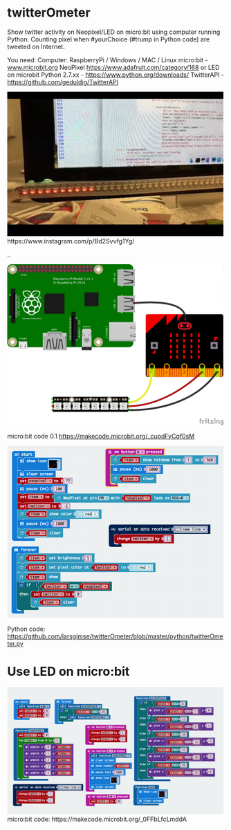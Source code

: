 # twitterOmeter
Show twitter activity on Neopixel/LED on micro:bit using computer running Python. Counting pixel when #yourChoice (#trump in Python code) are tweeted on Internet.

You need:
Computer: RaspberryPi / Windows / MAC / Linux
micro:bit - www.microbit.org
NeoPixel https://www.adafruit.com/category/168 or LED on microbit
Python 2.7.xx - https://www.python.org/downloads/
TwitterAPI - https://github.com/geduldig/TwitterAPI


<img src="https://github.com/larsgimse/twitterOmeter/blob/master/twitterOmeter.png" width=500>
https://www.instagram.com/p/Bd2Svvfg1Yg/

..

<img src="https://github.com/larsgimse/twitterOmeter/blob/master/twitterOmeter_bb.png" width=500>

micro:bit code 0.1 
https://makecode.microbit.org/_cupdFyCqf0sM

<img src="https://github.com/larsgimse/twitterOmeter/blob/master/twitterOmeter_microbit_0_1.png" width=500>

Python code: https://github.com/larsgimse/twitterOmeter/blob/master/python/twitterOmeter.py


# Use LED on micro:bit

<img src="https://github.com/larsgimse/twitterOmeter/blob/master/led_on_microbit.png" width=500>
micro:bit code: https://makecode.microbit.org/_0FFbLfcLmddA

